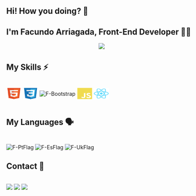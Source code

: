 ## Hi! How you doing? 👋
## I'm Facundo Arriagada, Front-End Developer 👨‍💻

<div align="center">
  <img height="180em" src="https://github-readme-stats.vercel.app/api/top-langs/?username=fsarriagada&layout=compact&langs_count=7&theme=dark"/>
</div>

## My Skills ⚡

<div style="display: inline_block"><br>

  <img align="center" alt="F-HTML" height="30" width="40" src="https://raw.githubusercontent.com/devicons/devicon/master/icons/html5/html5-original.svg">

  <img align="center" alt="F-CSS" height="30" width="40" src="https://raw.githubusercontent.com/devicons/devicon/master/icons/css3/css3-original.svg">

  <img align="center" alt="F-Bootstrap" height="30" width="40" src="https://cdn.jsdelivr.net/gh/devicons/devicon/icons/bootstrap/bootstrap-original.svg">

  <img align="center" alt="F-Js" height="30" width="40" src="https://raw.githubusercontent.com/devicons/devicon/master/icons/javascript/javascript-plain.svg">

  <img align="center" alt="F-React" height="30" width="40" src="https://raw.githubusercontent.com/devicons/devicon/master/icons/react/react-original.svg">

</div>

<br>

## My Languages 🗣️

<div style="display: inline_block"><br>

  <img align="center" alt="F-PtFlag" height="40" width="40" src="https://res.cloudinary.com/dsols4pzx/image/upload/v1660688724/portugal_fljkg3.png">

  <img align="center" alt="F-EsFlag" height="40" width="40" src="https://res.cloudinary.com/dsols4pzx/image/upload/v1660688724/spain_grfhfs.png">

  <img align="center" alt="F-UkFlag" height="40" width="40" src="https://res.cloudinary.com/dsols4pzx/image/upload/v1660688724/united-kingdom_wtyow7.png">

</div>


## Contact 📩
<br>
<a href="mailto:facu._99@hotmail.com"><img src="https://img.shields.io/badge/Microsoft_Outlook-0078D4?style=for-the-badge&logo=microsoft-outlook&logoColor=white" target="_blank"></a>
<a href="#"><img src="https://img.shields.io/badge/website-000000?style=for-the-badge&logo=About.me&logoColor=white" target="_blank"></a>
<a href="https://www.linkedin.com/in/facundo-arriagada/"><img src="https://img.shields.io/badge/LinkedIn-0077B5?style=for-the-badge&logo=linkedin&logoColor=white" target="_blank"></a>

